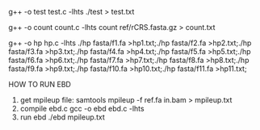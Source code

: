 g++ -o test test.c -lhts
./test > test.txt

g++ -o count count.c -lhts
count ref/rCRS.fasta.gz > count.txt

g++ -o hp hp.c -lhts
./hp fasta/f1.fa >hp1.txt;./hp fasta/f2.fa >hp2.txt;./hp fasta/f3.fa >hp3.txt;./hp fasta/f4.fa >hp4.txt;./hp fasta/f5.fa >hp5.txt;./hp fasta/f6.fa >hp6.txt;./hp fasta/f7.fa >hp7.txt;./hp fasta/f8.fa >hp8.txt;./hp fasta/f9.fa >hp9.txt;./hp fasta/f10.fa >hp10.txt;./hp fasta/f11.fa >hp11.txt;

HOW TO RUN EBD
1. get mpileup file:
samtools mpileup -f ref.fa in.bam > mpileup.txt
2. compile ebd.c
gcc -o ebd ebd.c -lhts
3. run ebd
./ebd mpileup.txt
